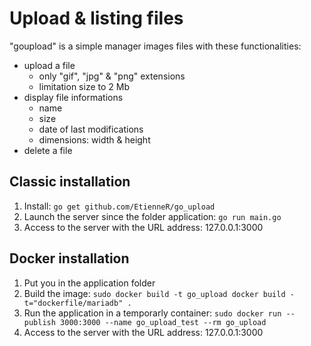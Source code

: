 # Upload & listing files


"goupload" is a simple manager images files with these functionalities:

- upload a file
	- only "gif", "jpg" & "png" extensions
	- limitation size to 2 Mb
- display file informations
	- name
	- size
	- date of last modifications
	- dimensions: width & height
- delete a file


## Classic installation

1. Install: `go get github.com/EtienneR/go_upload`
2. Launch the server since the folder application: `go run main.go`
3. Access to the server with the URL address: 127.0.0.1:3000


## Docker installation

1. Put you in the application folder
2. Build the image: `sudo docker build -t go_upload docker build -t="dockerfile/mariadb" .`
3. Run the application in a temporarly container: `sudo docker run --publish 3000:3000 --name go_upload_test --rm go_upload`
4. Access to the server with the URL address: 127.0.0.1:3000